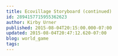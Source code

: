 ```yaml
---
title: Ecovillage Storyboard (continued)
id: 2894157715955362623
author: Kirby Urner
published: 2015-08-04T20:15:00.000-07:00
updated: 2015-08-04T20:47:12.620-07:00
blog: world_game
tags: 
---
```



